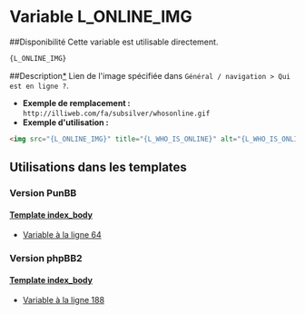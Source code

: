 # Variable L_ONLINE_IMG

##Disponibilité
Cette variable est utilisable directement.

```html
{L_ONLINE_IMG}
```

##Description[*](https://fa-tvars.appspot.com/var/L_ONLINE_IMG)
Lien de l'image spécifiée dans `Général / navigation > Qui est en ligne ?`.

* __Exemple de remplacement :__ `http://illiweb.com/fa/subsilver/whosonline.gif`
* __Exemple d'utilisation :__ 

```html
<img src="{L_ONLINE_IMG}" title="{L_WHO_IS_ONLINE}" alt="{L_WHO_IS_ONLINE}" />
```

## Utilisations dans les templates

### Version PunBB

#### [Template index_body](punbb/index_body.md#readme)
* [Variable &agrave; la ligne 64](../punbb/index_body.tpl#L64)

### Version phpBB2

#### [Template index_body](subsilver/index_body.md#readme)
* [Variable &agrave; la ligne 188](../subsilver/index_body.tpl#L188)